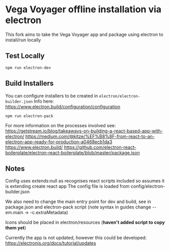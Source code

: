 # Vega Voyager offline installation via electron

This fork aims to take the Vega Voyager app and package using electron to install/run locally

## Test Locally

```
npm run electron-dev
```

## Build Installers

You can configure installers to be created in `electron/electron-builder.json`
Info here: https://www.electron.build/configuration/configuration

```
npm run electron-pack
```

For more information on the processes involved see:
https://getstream.io/blog/takeaways-on-building-a-react-based-app-with-electron/
https://medium.com/@kitze/%EF%B8%8F-from-react-to-an-electron-app-ready-for-production-a0468ecb1da3
https://www.electron.build/
https://github.com/electron-react-boilerplate/electron-react-boilerplate/blob/master/package.json

## Notes

Config uses extends:null as recognises react scripts included so assumes it is extending create react app
The config file is loaded from config/electron-builder.json

We also need to change the main entry point for dev and build, see in package.json and electron-pack script
(note syntax in guides change --em.main -> -c.extraMetadata)

Icons should be placed in electron/resources (**haven't added script to copy them yet**)

Currently the app is not updated, however this could be developed: https://electronjs.org/docs/tutorial/updates
